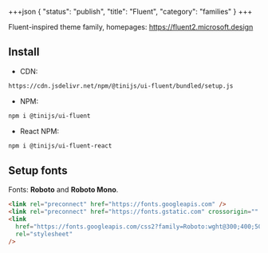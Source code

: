 +++json
{
  "status": "publish",
  "title": "Fluent",
  "category": "families"
}
+++

Fluent-inspired theme family, homepages: <https://fluent2.microsoft.design>

## Install

- CDN:

```txt
https://cdn.jsdelivr.net/npm/@tinijs/ui-fluent/bundled/setup.js
```

- NPM:

```bash
npm i @tinijs/ui-fluent
```

- React NPM:

```bash
npm i @tinijs/ui-fluent-react
```

## Setup fonts

Fonts: **Roboto** and **Roboto Mono**.

```html
<link rel="preconnect" href="https://fonts.googleapis.com" />
<link rel="preconnect" href="https://fonts.gstatic.com" crossorigin="" />
<link
  href="https://fonts.googleapis.com/css2?family=Roboto:wght@300;400;500;700&amp;family=Roboto+Mono&amp;display=swap"
  rel="stylesheet"
/>
```
